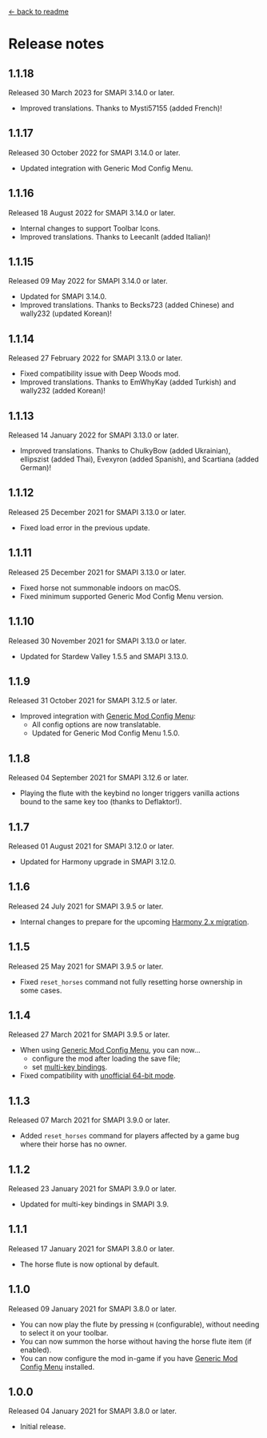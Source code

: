 ﻿[← back to readme](README.md)

# Release notes
## 1.1.18
Released 30 March 2023 for SMAPI 3.14.0 or later.

* Improved translations. Thanks to Mysti57155 (added French)!

## 1.1.17
Released 30 October 2022 for SMAPI 3.14.0 or later.

* Updated integration with Generic Mod Config Menu.

## 1.1.16
Released 18 August 2022 for SMAPI 3.14.0 or later.

* Internal changes to support Toolbar Icons.
* Improved translations. Thanks to LeecanIt (added Italian)!

## 1.1.15
Released 09 May 2022 for SMAPI 3.14.0 or later.

* Updated for SMAPI 3.14.0.
* Improved translations. Thanks to Becks723 (added Chinese) and wally232 (updated Korean)!

## 1.1.14
Released 27 February 2022 for SMAPI 3.13.0 or later.

* Fixed compatibility issue with Deep Woods mod.
* Improved translations. Thanks to EmWhyKay (added Turkish) and wally232 (added Korean)!

## 1.1.13
Released 14 January 2022 for SMAPI 3.13.0 or later.

* Improved translations. Thanks to ChulkyBow (added Ukrainian), ellipszist (added Thai), Evexyron (added Spanish), and Scartiana (added German)!

## 1.1.12
Released 25 December 2021 for SMAPI 3.13.0 or later.

* Fixed load error in the previous update.

## 1.1.11
Released 25 December 2021 for SMAPI 3.13.0 or later.

* Fixed horse not summonable indoors on macOS.
* Fixed minimum supported Generic Mod Config Menu version.

## 1.1.10
Released 30 November 2021 for SMAPI 3.13.0 or later.

* Updated for Stardew Valley 1.5.5 and SMAPI 3.13.0.

## 1.1.9
Released 31 October 2021 for SMAPI 3.12.5 or later.

* Improved integration with [Generic Mod Config Menu](https://www.nexusmods.com/stardewvalley/mods/5098):
  * All config options are now translatable.
  * Updated for Generic Mod Config Menu 1.5.0.

## 1.1.8
Released 04 September 2021 for SMAPI 3.12.6 or later.

* Playing the flute with the keybind no longer triggers vanilla actions bound to the same key too (thanks to Deflaktor!).

## 1.1.7
Released 01 August 2021 for SMAPI 3.12.0 or later.

* Updated for Harmony upgrade in SMAPI 3.12.0.

## 1.1.6
Released 24 July 2021 for SMAPI 3.9.5 or later.

* Internal changes to prepare for the upcoming [Harmony 2.x migration](https://stardewvalleywiki.com/Modding:Migrate_to_Harmony_2.0).

## 1.1.5
Released 25 May 2021 for SMAPI 3.9.5 or later.

* Fixed `reset_horses` command not fully resetting horse ownership in some cases.

## 1.1.4
Released 27 March 2021 for SMAPI 3.9.5 or later.

* When using [Generic Mod Config Menu](https://www.nexusmods.com/stardewvalley/mods/5098), you can now...
  * configure the mod after loading the save file;
  * set [multi-key bindings](https://stardewvalleywiki.com/Modding:Player_Guide/Key_Bindings).
* Fixed compatibility with [unofficial 64-bit mode](https://stardewvalleywiki.com/Modding:Migrate_to_64-bit_on_Windows).

## 1.1.3
Released 07 March 2021 for SMAPI 3.9.0 or later.

* Added `reset_horses` command for players affected by a game bug where their horse has no owner.

## 1.1.2
Released 23 January 2021 for SMAPI 3.9.0 or later.

* Updated for multi-key bindings in SMAPI 3.9.

## 1.1.1
Released 17 January 2021 for SMAPI 3.8.0 or later.

* The horse flute is now optional by default.

## 1.1.0
Released 09 January 2021 for SMAPI 3.8.0 or later.

* You can now play the flute by pressing `H` (configurable), without needing to select it on your toolbar.
* You can now summon the horse without having the horse flute item (if enabled).
* You can now configure the mod in-game if you have [Generic Mod Config Menu](https://www.nexusmods.com/stardewvalley/mods/5098) installed.

## 1.0.0
Released 04 January 2021 for SMAPI 3.8.0 or later.

* Initial release.
